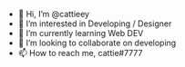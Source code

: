 - 👋 Hi, I’m @cattieey
- 👀 I’m interested in Developing / Designer
- 🌱 I’m currently learning Web DEV
- 💞️ I’m looking to collaborate on developing
- 📫 How to reach me, cattie#7777
